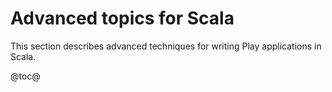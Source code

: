 <!--- Copyright (C) from 2022 The Play Framework Contributors <https://github.com/playframework>, 2011-2021 Lightbend Inc. <https://www.lightbend.com> -->

# Advanced topics for Scala

This section describes advanced techniques for writing Play applications in Scala.

@toc@
